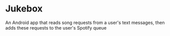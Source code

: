 # Jukebox
 An Android app that reads song requests from a user's text messages, then adds these requests to the user's Spotify queue
